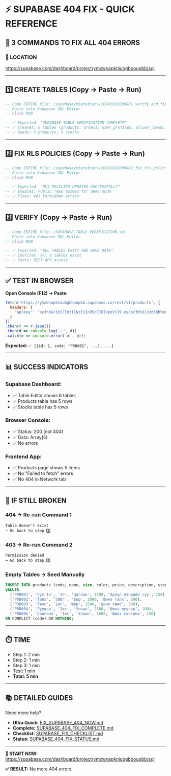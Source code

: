 # ⚡ SUPABASE 404 FIX - QUICK REFERENCE

## 🎯 3 COMMANDS TO FIX ALL 404 ERRORS

### 📍 LOCATION
https://supabase.com/dashboard/project/ymxwnapkniubgbboupbb/sql

---

## 1️⃣ CREATE TABLES (Copy → Paste → Run)

```sql
-- Copy ENTIRE file: /supabase/migrations/20241022000001_verify_and_fix_tables.sql
-- Paste into Supabase SQL Editor
-- Click RUN

-- ✅ Expected: "SUPABASE TABLE VERIFICATION COMPLETE"
-- ✅ Creates: 6 tables (products, orders, user_profiles, driver_leads, stocks, kv_store)
-- ✅ Seeds: 5 products, 5 stocks
```

---

## 2️⃣ FIX RLS POLICIES (Copy → Paste → Run)

```sql
-- Copy ENTIRE file: /supabase/migrations/20241022000002_fix_rls_policies.sql
-- Paste into Supabase SQL Editor
-- Click RUN

-- ✅ Expected: "RLS POLICIES UPDATED SUCCESSFULLY"
-- ✅ Enables: Public read access for demo mode
-- ✅ Fixes: 403 Forbidden errors
```

---

## 3️⃣ VERIFY (Copy → Paste → Run)

```sql
-- Copy ENTIRE file: /SUPABASE_TABLE_VERIFICATION.sql
-- Paste into Supabase SQL Editor
-- Click RUN

-- ✅ Expected: "ALL TABLES EXIST AND HAVE DATA"
-- ✅ Confirms: All 6 tables exist
-- ✅ Tests: REST API access
```

---

## ✅ TEST IN BROWSER

**Open Console (F12) → Paste:**

```javascript
fetch('https://ymxwnapkniubgbboupbb.supabase.co/rest/v1/products', {
  headers: {
    'apikey': 'eyJhbGciOiJIUzI1NiIsInR5cCI6IkpXVCJ9.eyJpc3MiOiJzdXBhYmFzZSIsInJlZiI6InlteHduYXBrbml1YmdiYm91cGJiIiwicm9sZSI6ImFub24iLCJpYXQiOjE3NjExMzkzNzMsImV4cCI6MjA3NjcxNTM3M30.sHvfJM6HLFyLmcfE7fTJyqb5rYIvbpyylp5MmlixSx0'
  }
})
.then(r => r.json())
.then(d => console.log('✅', d))
.catch(e => console.error('❌', e));
```

**Expected:** `✅ [{id: 1, code: "PRD001", ...}, ...]`

---

## 📊 SUCCESS INDICATORS

### Supabase Dashboard:
- ✅ Table Editor shows 6 tables
- ✅ Products table has 5 rows
- ✅ Stocks table has 5 rows

### Browser Console:
- ✅ Status: 200 (not 404)
- ✅ Data: Array(5)
- ✅ No errors

### Frontend App:
- ✅ Products page shows 5 items
- ✅ No "Failed to fetch" errors
- ✅ No 404 in Network tab

---

## 🐛 IF STILL BROKEN

### 404 → Re-run Command 1
```
Table doesn't exist
→ Go back to step 1️⃣
```

### 403 → Re-run Command 2
```
Permission denied
→ Go back to step 2️⃣
```

### Empty Tables → Seed Manually
```sql
INSERT INTO products (code, name, size, color, price, description, stock)
VALUES 
  ('PRD001', 'Сүү 1л', '1л', 'Цагаан', 3500, 'Эрүүл мэндийн сүү', 150),
  ('PRD002', 'Талх', '500г', 'Бор', 2000, 'Шинэ талх', 200),
  ('PRD003', 'Төмс', '1кг', 'Шар', 1500, 'Шинэ төмс', 300),
  ('PRD004', 'Лууван', '1кг', 'Улаан', 2500, 'Шинэ лууван', 100),
  ('PRD005', 'Сонгино', '1кг', 'Улаан', 1800, 'Шинэ сонгино', 150)
ON CONFLICT (code) DO NOTHING;
```

---

## ⏱️ TIME

- Step 1: 2 min
- Step 2: 1 min
- Step 3: 1 min
- Test: 1 min
- **Total: 5 min**

---

## 📚 DETAILED GUIDES

Need more help?
- **Ultra Quick:** [FIX_SUPABASE_404_NOW.md](./FIX_SUPABASE_404_NOW.md)
- **Complete:** [SUPABASE_404_FIX_COMPLETE.md](./SUPABASE_404_FIX_COMPLETE.md)
- **Checklist:** [SUPABASE_FIX_CHECKLIST.md](./SUPABASE_FIX_CHECKLIST.md)
- **Status:** [SUPABASE_404_FIX_STATUS.md](./SUPABASE_404_FIX_STATUS.md)

---

**🚀 START NOW:** https://supabase.com/dashboard/project/ymxwnapkniubgbboupbb/sql

**✅ RESULT:** No more 404 errors!
